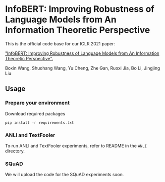 # InfoBERT: Improving Robustness of Language Models from An Information Theoretic Perspective 

This is the official code base for our ICLR 2021 paper:

["InfoBERT: Improving Robustness of Language Models from An Information Theoretic Perspective".](https://openreview.net/forum?id=hpH98mK5Puk)

Boxin Wang, Shuohang Wang, Yu Cheng, Zhe Gan, Ruoxi Jia, Bo Li, Jingjing Liu

## Usage
### Prepare your environment 

Download required packages
```
pip install -r requirements.txt
```
### ANLI and TextFooler
To run ANLI and TextFooler experiments, refer to README in the `ANLI` directory.

### SQuAD
We will upload the code for the SQuAD experiments soon. 
